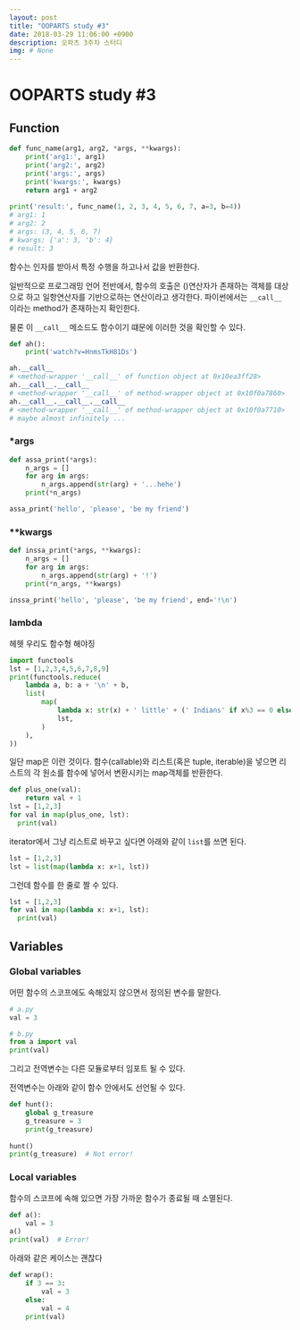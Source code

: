 ```yaml
---
layout: post
title: "OOPARTS study #3"
date: 2018-03-29 11:06:00 +0900
description: 오파츠 3주차 스터디
img: # None
---
```


# OOPARTS study #3

## Function

```python
def func_name(arg1, arg2, *args, **kwargs):
    print('arg1:', arg1)
    print('arg2:', arg2)
    print('args:', args)
    print('kwargs:', kwargs)
    return arg1 + arg2
    
print('result:', func_name(1, 2, 3, 4, 5, 6, 7, a=3, b=4))
# arg1: 1
# arg2: 2
# args: (3, 4, 5, 6, 7)
# kwargs: {'a': 3, 'b': 4}
# result: 3
```

함수는 인자를 받아서 특정 수행을 하고나서 값을 반환한다.

일반적으로 프로그래밍 언어 전반에서, 함수의 호출은 ()연산자가 존재하는 객체를 대상으로 하고 일항연산자를 기반으로하는 연산이라고 생각한다. 파이썬에서는 `__call__` 이라는 method가 존재하는지 확인한다.

물론 이 `__call__` 메소드도 함수이기 떄문에 이러한 것을 확인할 수 있다.

```python
def ah():
    print('watch?v=HnmsTkH81Ds')

ah.__call__
# <method-wrapper '__call__' of function object at 0x10ea3ff28>
ah.__call__.__call__
# <method-wrapper '__call__' of method-wrapper object at 0x10f0a7860>
ah.__call__.__call__.__call__
# <method-wrapper '__call__' of method-wrapper object at 0x10f0a7710>
# maybe almost infinitely ...
```

### *args

```python
def assa_print(*args):
    n_args = []
    for arg in args:
        n_args.append(str(arg) + '...hehe')
    print(*n_args)

assa_print('hello', 'please', 'be my friend')
```

### **kwargs

```python
def inssa_print(*args, **kwargs):
    n_args = []
    for arg in args:
        n_args.append(str(arg) + '!')
    print(*n_args, **kwargs)

inssa_print('hello', 'please', 'be my friend', end='!\n')
```

### lambda

헤헷 우리도 함수형 해야징

```python
import functools
lst = [1,2,3,4,5,6,7,8,9]
print(functools.reduce(
    lambda a, b: a + '\n' + b,
    list(
        map(
            lambda x: str(x) + ' little' + (' Indians' if x%3 == 0 else ''),
            lst,
        )
    ),
))
```

일단 map은 이런 것이다. 함수(callable)와 리스트(혹은 tuple, iterable)을 넣으면 리스트의 각 원소를 함수에 넣어서 변환시키는 map객체를 반환한다.

```python
def plus_one(val):
    return val + 1
lst = [1,2,3]
for val in map(plus_one, lst):
  print(val)
```

iterator에서 그냥 리스트로 바꾸고 싶다면 아래와 같이 `list`를 쓰면 된다.

```python
lst = [1,2,3]
lst = list(map(lambda x: x+1, lst))
```

그런데 함수를 한 줄로 짤 수 있다.

```python
lst = [1,2,3]
for val in map(lambda x: x+1, lst):
  print(val)
```

## Variables

### Global variables

어떤 함수의 스코프에도 속해있지 않으면서 정의된 변수를 말한다.

```python
# a.py
val = 3
```

```python
# b.py
from a import val
print(val)
```

그리고 전역변수는 다른 모듈로부터 임포트 될 수 있다.



전역변수는 아래와 같이 함수 안에서도 선언될 수 있다.

```python
def hunt():
    global g_treasure
    g_treasure = 3
    print(g_treasure)
    
hunt()
print(g_treasure)  # Not error!
```



### Local variables

함수의 스코프에 속해 있으면 가장 가까운 함수가 종료될 때 소멸된다.

```python
def a():
    val = 3
a()
print(val)  # Error!
```

아래와 같은 케이스는 괜찮다

```python
def wrap():
    if 3 == 3:
        val = 3
    else:
        val = 4
    print(val)
```





